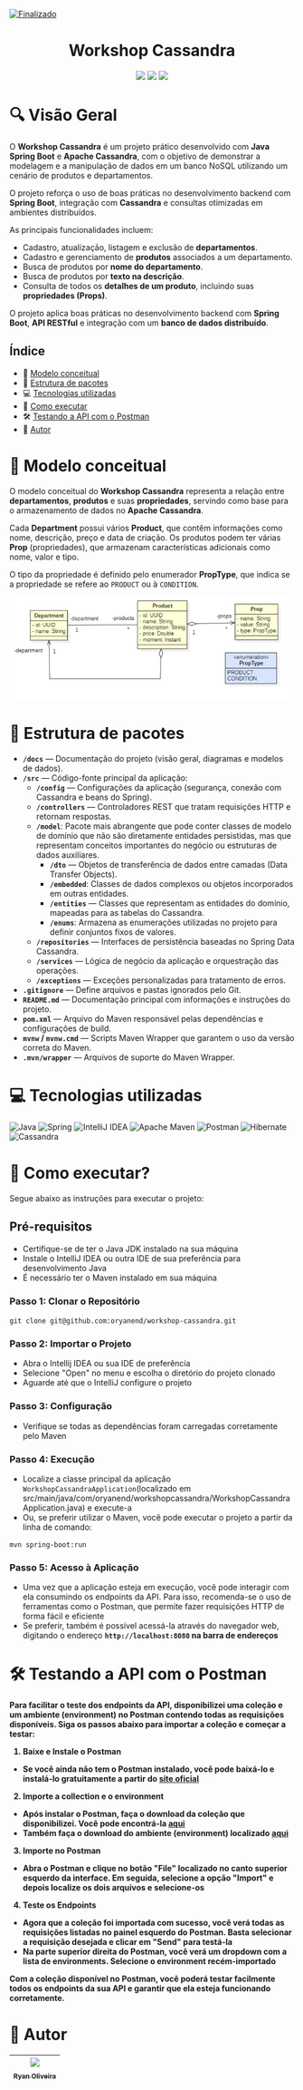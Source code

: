 [![Finalizado](https://img.shields.io/badge/Status-Conclu%C3%ADdo-brightgreen)](https://github.com/oryanend/workshop-cassandra)

<h1 align="center">Workshop Cassandra</h1>

<p align='center'> 
    <img src="https://img.shields.io/badge/Spring_Boot-F2F4F9?style=for-the-badge&logo=spring-boot"/> 
    <img src="https://img.shields.io/badge/Cassandra-1287B1?style=for-the-badge&logo=apache%20cassandra&logoColor=white"/>
    <img src="https://img.shields.io/badge/java-%23ED8B00.svg?style=for-the-badge&logo=openjdk&logoColor=white"/>
</p>    

# 🔍 Visão Geral
<p>
O <strong>Workshop Cassandra</strong> é um projeto prático desenvolvido com <strong>Java Spring Boot</strong> e <strong>Apache Cassandra</strong>, com o objetivo de demonstrar a modelagem e a manipulação de dados em um banco NoSQL utilizando um cenário de produtos e departamentos.
</p>

<p>
O projeto reforça o uso de boas práticas no desenvolvimento backend com <strong>Spring Boot</strong>, integração com <strong>Cassandra</strong> e consultas otimizadas em ambientes distribuídos.
</p>

<p>
As principais funcionalidades incluem:
</p>

<ul>
  <li>Cadastro, atualização, listagem e exclusão de <strong>departamentos</strong>.</li>
  <li>Cadastro e gerenciamento de <strong>produtos</strong> associados a um departamento.</li>
  <li>Busca de produtos por <strong>nome do departamento</strong>.</li>
  <li>Busca de produtos por <strong>texto na descrição</strong>.</li>
  <li>Consulta de todos os <strong>detalhes de um produto</strong>, incluindo suas <strong>propriedades (Props)</strong>.</li>
</ul>

<p>
O projeto aplica boas práticas no desenvolvimento backend com <strong>Spring Boot</strong>, <strong>API RESTful</strong> e integração com um <strong>banco de dados distribuído</strong>.
</p>

## Índice
- 🧠 [Modelo conceitual](#-modelo-conceitual)
- 📁 [Estrutura de pacotes](#-estrutura-de-pacotes)
- 💻 [Tecnologias utilizadas](#-tecnologias-utilizadas)
- 🔧 [Como executar](#-como-executar)
- 🛠️ [Testando a API com o Postman](#%EF%B8%8F-testando-a-api-com-o-postman)
- 👥 [Autor](#-autor)

# 🧠 Modelo conceitual
<p>
O modelo conceitual do <strong>Workshop Cassandra</strong> representa a relação entre <strong>departamentos</strong>, <strong>produtos</strong> e suas <strong>propriedades</strong>, servindo como base para o armazenamento de dados no <strong>Apache Cassandra</strong>.
</p>

<p>
Cada <strong>Department</strong> possui vários <strong>Product</strong>, que contêm informações como nome, descrição, preço e data de criação. 
Os produtos podem ter várias <strong>Prop</strong> (propriedades), que armazenam características adicionais como nome, valor e tipo.
</p>

<p>
O tipo da propriedade é definido pelo enumerador <strong>PropType</strong>, que indica se a propriedade se refere ao <code>PRODUCT</code> ou à <code>CONDITION</code>.
</p>

<p align="center">
  <img src="assets/cassandra-workshop.jpg" alt="Modelo conceitual">
</p>

# 📁 Estrutura de pacotes
* **`/docs`** — Documentação do projeto (visão geral, diagramas e modelos de dados).
* **`/src`** — Código-fonte principal da aplicação:
  * **`/config`** — Configurações da aplicação (segurança, conexão com Cassandra e beans do Spring).
  * **`/controllers`** — Controladores REST que tratam requisições HTTP e retornam respostas.
  * **`/model`**: Pacote mais abrangente que pode conter classes de modelo de domínio que não são diretamente entidades persistidas, mas que representam conceitos importantes do negócio ou estruturas de dados auxiliares.
    * **`/dto`** — Objetos de transferência de dados entre camadas (Data Transfer Objects).
    * **`/embedded`**: Classes de dados complexos ou objetos incorporados em outras entidades.
    * **`/entities`** — Classes que representam as entidades do domínio, mapeadas para as tabelas do Cassandra.
    * **`/enums`**: Armazena as enumerações utilizadas no projeto para definir conjuntos fixos de valores.
  * **`/repositories`** — Interfaces de persistência baseadas no Spring Data Cassandra.
  * **`/services`** — Lógica de negócio da aplicação e orquestração das operações.
  * **`/exceptions`** — Exceções personalizadas para tratamento de erros.
* **`.gitignore`** — Define arquivos e pastas ignorados pelo Git.
* **`README.md`** — Documentação principal com informações e instruções do projeto.
* **`pom.xml`** — Arquivo do Maven responsável pelas dependências e configurações de build.
* **`mvnw` / `mvnw.cmd`** — Scripts Maven Wrapper que garantem o uso da versão correta do Maven.
* **`.mvn/wrapper`** — Arquivos de suporte do Maven Wrapper.


# 💻 Tecnologias utilizadas
![Java](https://img.shields.io/badge/java-%23ED8B00.svg?style=for-the-badge&logo=openjdk&logoColor=white)
![Spring](https://img.shields.io/badge/spring-%236DB33F.svg?style=for-the-badge&logo=spring&logoColor=white)
![IntelliJ IDEA](https://img.shields.io/badge/IntelliJIDEA-000000.svg?style=for-the-badge&logo=intellij-idea&logoColor=white)
![Apache Maven](https://img.shields.io/badge/Apache%20Maven-C71A36?style=for-the-badge&logo=Apache%20Maven&logoColor=white)
![Postman](https://img.shields.io/badge/Postman-FF6C37?style=for-the-badge&logo=postman&logoColor=white)
![Hibernate](https://img.shields.io/badge/Hibernate-59666C?style=for-the-badge&logo=Hibernate&logoColor=white)
![Cassandra](https://img.shields.io/badge/Cassandra-1287B1?style=for-the-badge&logo=apache%20cassandra&logoColor=white)

# 🔧 Como executar?
Segue abaixo as instruções para executar o projeto:

## Pré-requisitos
- Certifique-se de ter o Java JDK instalado na sua máquina
- Instale o IntelliJ IDEA ou outra IDE de sua preferência para desenvolvimento Java
- É necessário ter o Maven instalado em sua máquina

### Passo 1: Clonar o Repositório
```
git clone git@github.com:oryanend/workshop-cassandra.git
```

### Passo 2: Importar o Projeto
- Abra o Intellij IDEA ou sua IDE de preferência
- Selecione "Open" no menu e escolha o diretório do projeto clonado
- Aguarde até que o IntelliJ configure o projeto

### Passo 3: Configuração
- Verifique se todas as dependências foram carregadas corretamente pelo Maven 

### Passo 4: Execução
- Localize a classe principal da aplicação `WorkshopCassandraApplication`(localizado em src/main/java/com/oryanend/workshopcassandra/WorkshopCassandraApplication.java) e execute-a
- Ou, se preferir utilizar o Maven, você pode executar o projeto a partir da linha de comando:
```
mvn spring-boot:run
```

### Passo 5: Acesso à Aplicação
- Uma vez que a aplicação esteja em execução, você pode interagir com ela consumindo os endpoints da API. Para isso, recomenda-se o uso de ferramentas como o Postman, que permite fazer requisições HTTP de forma fácil e eficiente
- Se preferir, também é possível acessá-la através do navegador web, digitando o endereço <b> `http://localhost:8080` na barra de endereços

# 🛠️ Testando a API com o Postman
Para facilitar o teste dos endpoints da API, disponibilizei uma coleção e um ambiente (environment) no Postman contendo todas as requisições disponíveis. Siga os passos abaixo para importar a coleção e começar a testar:
1. Baixe e Instale o Postman
- Se você ainda não tem o Postman instalado, você pode baixá-lo e instalá-lo gratuitamente a partir do [site oficial](https://www.postman.com/downloads/)
2. Importe a collection e o environment
- Após instalar o Postman, faça o download da coleção que disponibilizei. Você pode encontrá-la [aqui](DSProducts.postman_collection.json)
- Também faça o download do ambiente (environment) localizado [aqui](https://github.com/oryanend/workshop-cassandra/blob/main/Workshop-Cassandra%20Env.postman_environment.json)
3. Importe no Postman
- Abra o Postman e clique no botão "File" localizado no canto superior esquerdo da interface. Em seguida, selecione a opção "Import" e depois localize os dois arquivos e selecione-os
4. Teste os Endpoints
- Agora que a coleção foi importada com sucesso, você verá todas as requisições listadas no painel esquerdo do Postman. Basta selecionar a requisição desejada e clicar em "Send" para testá-la
- Na parte superior direita do Postman, você verá um dropdown com a lista de environments. Selecione o environment recém-importado
  
Com a coleção disponível no Postman, você poderá testar facilmente todos os endpoints da sua API e garantir que ela esteja funcionando corretamente.

# 👥 Autor

| [<img src="https://avatars.githubusercontent.com/u/135620793?v=4" width=115><br><sub>Ryan Oliveira</sub>](https://github.com/oryanend) |
| :---: |

